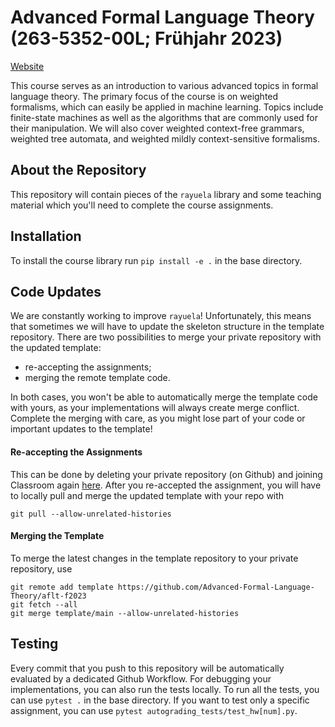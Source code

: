 # Advanced Formal Language Theory (263-5352-00L; Frühjahr 2023)

[Website](https://rycolab.io/classes/aflt-s23/)

This course serves as an introduction to various advanced topics in formal language theory. The primary focus of the course is on weighted formalisms, which can easily be applied in machine learning. Topics include finite-state machines as well as the algorithms that are commonly used for their manipulation. We will also cover weighted context-free grammars, weighted tree automata, and weighted mildly context-sensitive formalisms.

## About the Repository
This repository will contain pieces of the `rayuela` library and some teaching material which you'll need to complete the course assignments.

## Installation
To install the course library run 
``
pip install -e .
``
in the base directory.

## Code Updates
We are constantly working to improve `rayuela`! Unfortunately, this means that sometimes we will have to update the skeleton structure in the template repository.
There are two possibilities to merge your private repository with the updated template:
- re-accepting the assignments;
- merging the remote template code.

In both cases, you won't be able to automatically merge the template code with yours, as your implementations will always create merge conflict.
Complete the merging with care, as you might lose part of your code or important updates to the template!

#### Re-accepting the Assignments
This can be done by deleting your private repository (on Github) and joining Classroom again [here](https://classroom.github.com/a/S3wv6tmh).
After you re-accepted the assignment, you will have to locally pull and merge the updated template with your repo with
```
git pull --allow-unrelated-histories
```

#### Merging the Template
To merge the latest changes in the template repository to your private repository, use
```
git remote add template https://github.com/Advanced-Formal-Language-Theory/aflt-f2023
git fetch --all
git merge template/main --allow-unrelated-histories
```


## Testing
Every commit that you push to this repository will be automatically evaluated by a dedicated Github Workflow.
For debugging your implementations, you can also run the tests locally. To run all the tests, you can use `pytest .` in the base directory. If you want to test only a specific assignment, you can use `pytest autograding_tests/test_hw[num].py`.
